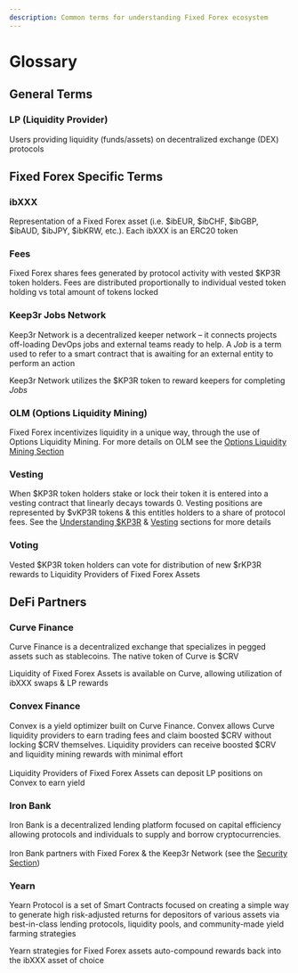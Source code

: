 ```yaml
---
description: Common terms for understanding Fixed Forex ecosystem
---
```


# Glossary

## General Terms

### LP (Liquidity Provider)

Users providing liquidity (funds/assets) on decentralized exchange (DEX) protocols

## Fixed Forex Specific Terms

### ibXXX

Representation of a Fixed Forex asset (i.e. $ibEUR, $ibCHF, $ibGBP, $ibAUD, $ibJPY, $ibKRW, etc.). Each ibXXX is an ERC20 token

### Fees

Fixed Forex shares fees generated by protocol activity with vested $KP3R token holders. Fees are distributed proportionally to individual vested token holding vs total amount of tokens locked&#x20;

### Keep3r Jobs Network

Keep3r Network is a decentralized keeper network – it connects projects off-loading DevOps jobs and external teams ready to help. A _Job_ is a term used to refer to a smart contract that is awaiting for an external entity to perform an action

Keep3r Network utilizes the $KP3R token to reward keepers for completing _Jobs_

### OLM (Options Liquidity Mining)

Fixed Forex incentivizes liquidity in a unique way, through the use of Options Liquidity Mining. For more details on OLM see the [Options Liquidity Mining Section](broken-reference)

### Vesting

When $KP3R token holders stake or lock their token it is entered into a vesting contract that linearly decays towards 0. Vesting positions are represented by $vKP3R tokens & this entitles holders to a share of protocol fees. See the [Understanding $KP3R](../usdkp3r-token/understanding-usdkp3r.md) & [Vesting](broken-reference) sections for more details

### Voting

Vested $KP3R token holders can vote for distribution of new $rKP3R rewards to Liquidity Providers of Fixed Forex Assets&#x20;

## DeFi Partners&#x20;

### Curve Finance

Curve Finance is a decentralized exchange that specializes in pegged assets such as stablecoins. The native token of Curve is $CRV

Liquidity of Fixed Forex Assets is available on Curve, allowing utilization of ibXXX swaps & LP rewards

### Convex Finance

Convex is a yield optimizer built on Curve Finance. Convex allows Curve liquidity providers to earn trading fees and claim boosted $CRV without locking $CRV themselves. Liquidity providers can receive boosted $CRV and liquidity mining rewards with minimal effort\
\
Liquidity Providers of Fixed Forex Assets can deposit LP positions on Convex to earn yield

### Iron Bank

Iron Bank is a decentralized lending platform focused on capital efficiency allowing protocols and individuals to supply and borrow cryptocurrencies.\
\
Iron Bank partners with Fixed Forex & the Keep3r Network (see the [Security Section](../security-and-risk-appendix/minting-and-issuance-security.md))

### Yearn

Yearn Protocol is a set of Smart Contracts focused on creating a simple way to generate high risk-adjusted returns for depositors of various assets via best-in-class lending protocols, liquidity pools, and community-made yield farming strategies

Yearn strategies for Fixed Forex assets auto-compound rewards back into the ibXXX asset of choice
